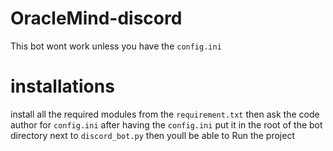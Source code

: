 # OracleMind-discord
This bot wont work unless you have the `config.ini`

# installations 
install all the required modules from the `requirement.txt`
then ask the code author for `config.ini`
after having the `config.ini` put it in the root of the bot directory next to `discord_bot.py`
then youll be able to Run the project
